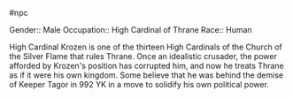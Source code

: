 #npc 

Gender:: Male
Occupation:: High Cardinal of Thrane
Race:: Human

High Cardinal Krozen is one of the thirteen High Cardinals of the Church of the Silver Flame that rules Thrane. Once an idealistic crusader, the power afforded by Krozen's position has corrupted him, and now he treats Thrane as if it were his own kingdom.
Some believe that he was behind the demise of Keeper Tagor in 992 YK in a move to solidify his own political power.